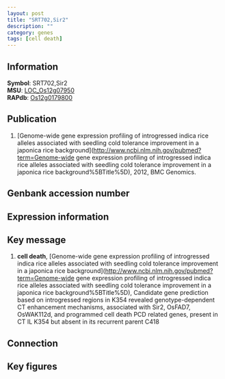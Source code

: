 ```yaml
---
layout: post
title: "SRT702,Sir2"
description: ""
category: genes
tags: [cell death]
---
```


## Information
__Symbol__: SRT702,Sir2  
__MSU__: [LOC_Os12g07950](http://rice.plantbiology.msu.edu/cgi-bin/ORF_infopage.cgi?orf=LOC_Os12g07950)  
__RAPdb__: [Os12g0179800](http://rapdb.dna.affrc.go.jp/viewer/gbrowse_details/irgsp1?name=Os12g0179800)  

## Publication
1. [Genome-wide gene expression profiling of introgressed indica rice alleles associated with seedling cold tolerance improvement in a japonica rice background](http://www.ncbi.nlm.nih.gov/pubmed?term=Genome-wide gene expression profiling of introgressed indica rice alleles associated with seedling cold tolerance improvement in a japonica rice background%5BTitle%5D), 2012, BMC Genomics.

## Genbank accession number

## Expression information

## Key message
1. __cell death__, [Genome-wide gene expression profiling of introgressed indica rice alleles associated with seedling cold tolerance improvement in a japonica rice background](http://www.ncbi.nlm.nih.gov/pubmed?term=Genome-wide gene expression profiling of introgressed indica rice alleles associated with seedling cold tolerance improvement in a japonica rice background%5BTitle%5D),  Candidate gene prediction based on introgressed regions in K354 revealed genotype-dependent CT enhancement mechanisms, associated with Sir2, OsFAD7, OsWAK112d, and programmed cell death PCD related genes, present in CT IL K354 but absent in its recurrent parent C418

## Connection

## Key figures



